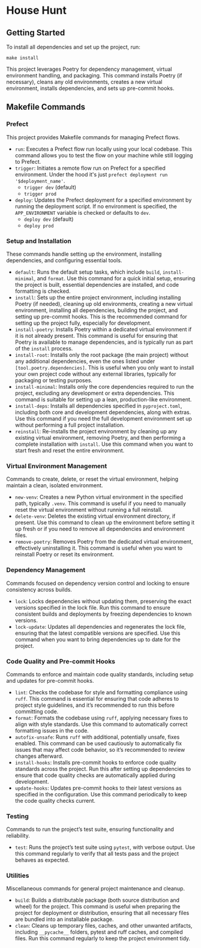 # House Hunt

## Getting Started

To install all dependencies and set up the project, run:

```
make install
```

This project leverages Poetry for dependency management, virtual environment handling, and packaging. This command installs Poetry (if necessary), cleans any old environments, creates a new virtual environment, installs dependencies, and sets up pre-commit hooks.

## Makefile Commands

### Prefect
This project provides Makefile commands for managing Prefect flows.

- `run`: Executes a Prefect flow run locally using your local codebase. This command allows you to test the flow on your machine while still logging to Prefect.
- `trigger`: Initiates a remote flow run on Prefect for a specified environment. Under the hood it's just `prefect deployment run '$deployment_name'`.
  - `trigger dev` (default)
  - `trigger prod`
- `deploy`: Updates the Prefect deployment for a specified environment by running the deployment script. If no environment is specified, the `APP_ENVIRONMENT` variable is checked or defaults to `dev`.
  - `deploy dev` (default)
  - `deploy prod`

### Setup and Installation
These commands handle setting up the environment, installing dependencies, and configuring essential tools.

- `default`: Runs the default setup tasks, which include `build`, `install-minimal`, and `format`. Use this command for a quick initial setup, ensuring the project is built, essential dependencies are installed, and code formatting is checked.
- `install`: Sets up the entire project environment, including installing Poetry (if needed), cleaning up old environments, creating a new virtual environment, installing all dependencies, building the project, and setting up pre-commit hooks. This is the recommended command for setting up the project fully, especially for development.
- `install-poetry`: Installs Poetry within a dedicated virtual environment if it is not already present. This command is useful for ensuring that Poetry is available to manage dependencies, and is typically run as part of the `install` process.
- `install-root`:  Installs only the root package (the main project) without any additional dependencies, even the ones listed under `[tool.poetry.dependencies]`. This is useful when you only want to install your own project code without any external libraries, typically for packaging or testing purposes.
- `install-minimal`: Installs only the core dependencies required to run the project, excluding any development or extra dependencies. This command is suitable for setting up a lean, production-like environment.
- `install-deps`: Installs all dependencies specified in `pyproject.toml`, including both core and development dependencies, along with extras. Use this command if you need the full development environment set up without performing a full project installation.
- `reinstall`: Re-installs the project environment by cleaning up any existing virtual environment, removing Poetry, and then performing a complete installation with `install`. Use this command when you want to start fresh and reset the entire environment.

### Virtual Environment Management
Commands to create, delete, or reset the virtual environment, helping maintain a clean, isolated environment.

- `new-venv`: Creates a new Python virtual environment in the specified path, typically `.venv`. This command is useful if you need to manually reset the virtual environment without running a full reinstall.
- `delete-venv`: Deletes the existing virtual environment directory, if present. Use this command to clean up the environment before setting it up fresh or if you need to remove all dependencies and environment files.
- `remove-poetry`: Removes Poetry from the dedicated virtual environment, effectively uninstalling it. This command is useful when you want to reinstall Poetry or reset its environment.

### Dependency Management
Commands focused on dependency version control and locking to ensure consistency across builds.

- `lock`: Locks dependencies without updating them, preserving the exact versions specified in the lock file. Run this command to ensure consistent builds and deployments by freezing dependencies to known versions.
- `lock-update`: Updates all dependencies and regenerates the lock file, ensuring that the latest compatible versions are specified. Use this command when you want to bring dependencies up to date for the project.

### Code Quality and Pre-commit Hooks
Commands to enforce and maintain code quality standards, including setup and updates for pre-commit hooks.

- `lint`: Checks the codebase for style and formatting compliance using `ruff`. This command is essential for ensuring that code adheres to project style guidelines, and it’s recommended to run this before committing code.
- `format`: Formats the codebase using `ruff`, applying necessary fixes to align with style standards. Use this command to automatically correct formatting issues in the code.
- `autofix-unsafe`: Runs `ruff` with additional, potentially unsafe, fixes enabled. This command can be used cautiously to automatically fix issues that may affect code behavior, so it’s recommended to review changes afterward.
- `install-hooks`: Installs pre-commit hooks to enforce code quality standards across the project. Run this after setting up dependencies to ensure that code quality checks are automatically applied during development.
- `update-hooks`: Updates pre-commit hooks to their latest versions as specified in the configuration. Use this command periodically to keep the code quality checks current.

### Testing
Commands to run the project’s test suite, ensuring functionality and reliability.

- `test`: Runs the project’s test suite using `pytest`, with verbose output. Use this command regularly to verify that all tests pass and the project behaves as expected.

### Utilities
Miscellaneous commands for general project maintenance and cleanup.

- `build`: Builds a distributable package (both source distribution and wheel) for the project. This command is useful when preparing the project for deployment or distribution, ensuring that all necessary files are bundled into an installable package.
- `clean`: Cleans up temporary files, caches, and other unwanted artifacts, including `__pycache__` folders, pytest and ruff caches, and compiled files. Run this command regularly to keep the project environment tidy.
